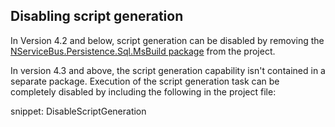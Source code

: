 ## Disabling script generation

In Version 4.2 and below, script generation can be disabled by removing the [NServiceBus.Persistence.Sql.MsBuild package](https://www.nuget.org/packages/NServiceBus.Persistence.Sql.MsBuild) from the project.

In version 4.3 and above, the script generation capability isn't contained in a separate package. Execution of the script generation task can be completely disabled by including the following in the project file:

snippet: DisableScriptGeneration